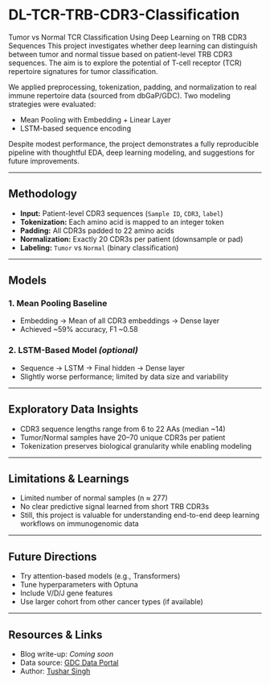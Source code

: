 # DL-TCR-TRB-CDR3-Classification
Tumor vs Normal TCR Classification Using Deep Learning on TRB CDR3 Sequences
This project investigates whether deep learning can distinguish between tumor and normal tissue based on patient-level TRB CDR3 sequences. The aim is to explore the potential of T-cell receptor (TCR) repertoire signatures for tumor classification.

We applied preprocessing, tokenization, padding, and normalization to real immune repertoire data (sourced from dbGaP/GDC). Two modeling strategies were evaluated:
- Mean Pooling with Embedding + Linear Layer
- LSTM-based sequence encoding

Despite modest performance, the project demonstrates a fully reproducible pipeline with thoughtful EDA, deep learning modeling, and suggestions for future improvements.


---

## Methodology

- **Input:** Patient-level CDR3 sequences (`Sample ID`, `CDR3`, `label`)
- **Tokenization:** Each amino acid is mapped to an integer token
- **Padding:** All CDR3s padded to 22 amino acids
- **Normalization:** Exactly 20 CDR3s per patient (downsample or pad)
- **Labeling:** `Tumor` vs `Normal` (binary classification)

---

## Models

### 1. Mean Pooling Baseline
- Embedding → Mean of all CDR3 embeddings → Dense layer
- Achieved ~59% accuracy, F1 ~0.58

### 2. LSTM-Based Model *(optional)*
- Sequence → LSTM → Final hidden → Dense layer
- Slightly worse performance; limited by data size and variability

---

##  Exploratory Data Insights

- CDR3 sequence lengths range from 6 to 22 AAs (median ~14)
- Tumor/Normal samples have 20–70 unique CDR3s per patient
- Tokenization preserves biological granularity while enabling modeling

---

## Limitations & Learnings

- Limited number of normal samples (n ≈ 277)
- No clear predictive signal learned from short TRB CDR3s
- Still, this project is valuable for understanding end-to-end deep learning workflows on immunogenomic data

---

## Future Directions

- Try attention-based models (e.g., Transformers)
- Tune hyperparameters with Optuna
- Include V/D/J gene features
- Use larger cohort from other cancer types (if available)

---

## Resources & Links

- Blog write-up: _Coming soon_
- Data source: [GDC Data Portal](https://portal.gdc.cancer.gov/)
- Author: [Tushar Singh]([https://your-website-link.com](https://tushar-bioinfo.github.io/learning-bioinformatics/)])
